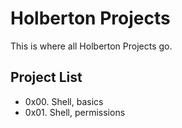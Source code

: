 # Holberton Projects

This is where all Holberton Projects go.

## Project List

* 0x00. Shell, basics
* 0x01. Shell, permissions
